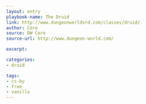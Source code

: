 ```yaml
---
layout: entry
playbook-name: The Druid
link: http://www.dungeonworldsrd.com/classes/druid/
author: Core
source: DW Core
source-url: http://www.dungeon-world.com/

excerpt:

categories:
- druid

tags:
- cc-by
- free
- vanilla
---
```


